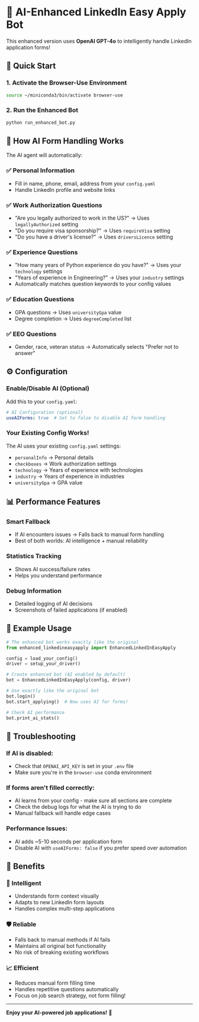 # 🤖 AI-Enhanced LinkedIn Easy Apply Bot

This enhanced version uses **OpenAI GPT-4o** to intelligently handle LinkedIn application forms!

## 🚀 Quick Start

### 1. **Activate the Browser-Use Environment**
```bash
source ~/miniconda3/bin/activate browser-use
```

### 2. **Run the Enhanced Bot**
```bash
python run_enhanced_bot.py
```

## 🧠 How AI Form Handling Works

The AI agent will automatically:

### ✅ **Personal Information**
- Fill in name, phone, email, address from your `config.yaml`
- Handle LinkedIn profile and website links

### ✅ **Work Authorization Questions** 
- "Are you legally authorized to work in the US?" → Uses `legallyAuthorized` setting
- "Do you require visa sponsorship?" → Uses `requireVisa` setting
- "Do you have a driver's license?" → Uses `driversLicence` setting

### ✅ **Experience Questions**
- "How many years of Python experience do you have?" → Uses your `technology` settings
- "Years of experience in Engineering?" → Uses your `industry` settings
- Automatically matches question keywords to your config values

### ✅ **Education Questions**
- GPA questions → Uses `universityGpa` value
- Degree completion → Uses `degreeCompleted` list

### ✅ **EEO Questions**
- Gender, race, veteran status → Automatically selects "Prefer not to answer"

## ⚙️ Configuration

### **Enable/Disable AI** (Optional)
Add this to your `config.yaml`:
```yaml
# AI Configuration (optional)
useAIForms: true  # Set to false to disable AI form handling
```

### **Your Existing Config Works!**
The AI uses your existing `config.yaml` settings:
- `personalInfo` → Personal details
- `checkboxes` → Work authorization settings  
- `technology` → Years of experience with technologies
- `industry` → Years of experience in industries
- `universityGpa` → GPA value

## 📊 Performance Features

### **Smart Fallback**
- If AI encounters issues → Falls back to manual form handling
- Best of both worlds: AI intelligence + manual reliability

### **Statistics Tracking**
- Shows AI success/failure rates
- Helps you understand performance

### **Debug Information**
- Detailed logging of AI decisions
- Screenshots of failed applications (if enabled)

## 🎯 Example Usage

```python
# The enhanced bot works exactly like the original
from enhanced_linkedineasyapply import EnhancedLinkedInEasyApply

config = load_your_config()
driver = setup_your_driver()

# Create enhanced bot (AI enabled by default)
bot = EnhancedLinkedInEasyApply(config, driver)

# Use exactly like the original bot
bot.login()
bot.start_applying()  # Now uses AI for forms!

# Check AI performance
bot.print_ai_stats()
```

## 🔧 Troubleshooting

### **If AI is disabled:**
- Check that `OPENAI_API_KEY` is set in your `.env` file
- Make sure you're in the `browser-use` conda environment

### **If forms aren't filled correctly:**
- AI learns from your config - make sure all sections are complete
- Check the debug logs for what the AI is trying to do
- Manual fallback will handle edge cases

### **Performance Issues:**
- AI adds ~5-10 seconds per application form
- Disable AI with `useAIForms: false` if you prefer speed over automation

## 🎉 Benefits

### **🧠 Intelligent**
- Understands form context visually
- Adapts to new LinkedIn form layouts
- Handles complex multi-step applications

### **🛡️ Reliable** 
- Falls back to manual methods if AI fails
- Maintains all original bot functionality
- No risk of breaking existing workflows

### **📈 Efficient**
- Reduces manual form filling time
- Handles repetitive questions automatically
- Focus on job search strategy, not form filling!

---

**Enjoy your AI-powered job applications!** 🚀